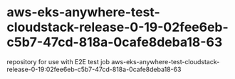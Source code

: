 # aws-eks-anywhere-test-cloudstack-release-0-19-02fee6eb-c5b7-47cd-818a-0cafe8deba18-63
repository for use with E2E test job aws-eks-anywhere-test-cloudstack-release-0-19:02fee6eb-c5b7-47cd-818a-0cafe8deba18-63
